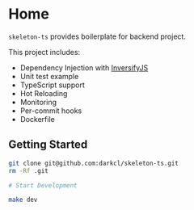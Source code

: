 # Home

`skeleton-ts` provides boilerplate for backend project.

This project includes:

- Dependency Injection with [InversifyJS](http://inversify.io)
- Unit test example
- TypeScript support
- Hot Reloading
- Monitoring
- Per-commit hooks
- Dockerfile

## Getting Started

```sh
git clone git@github.com:darkcl/skeleton-ts.git
rm -Rf .git

# Start Development

make dev
```
